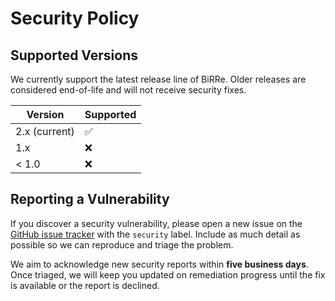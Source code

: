# Security Policy

## Supported Versions

We currently support the latest release line of BiRRe. Older releases are
considered end-of-life and will not receive security fixes.

| Version        | Supported          |
| -------------- | ------------------ |
| 2.x (current)  | :white_check_mark: |
| 1.x            | :x:                |
| < 1.0          | :x:                |

## Reporting a Vulnerability

If you discover a security vulnerability, please open a new issue on the
[GitHub issue tracker](https://github.com/boecht/birre/issues) with the
`security` label. Include as much detail as possible so we can reproduce and
triage the problem.

We aim to acknowledge new security reports within **five business days**. Once
triaged, we will keep you updated on remediation progress until the fix is
available or the report is declined.
